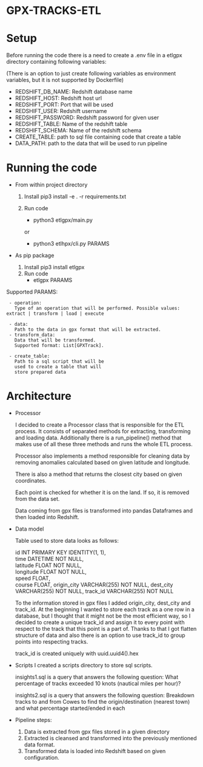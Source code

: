 # GPX-TRACKS-ETL

# Setup

Before running the code there is a need to create a .env file
in a etlgpx directory containing following variables:

(There is an option to just create following variables as environment variables, but
it is not supported by Dockerfile)

- REDSHIFT_DB_NAME: Redshift database name
- REDSHIFT_HOST: Redshift host url
- REDSHIFT_PORT: Port that will be used
- REDSHIFT_USER: Redshift username
- REDSHIFT_PASSWORD: Redshift password for given user
- REDSHIFT_TABLE: Name of the redshift table
- REDSHIFT_SCHEMA: Name of the redshift schema
- CREATE_TABLE: path to sql file containing code that create a table
- DATA_PATH: path to the data that will be used to run pipeline

# Running the code

- From within project directory

  1. Install
     pip3 install -e . -r requirements.txt
  2. Run code

     - python3 etlgpx/main.py

     or

     - python3 etlhpx/cli.py PARAMS

- As pip package

  1. Install
     pip3 install etlgpx
  2. Run code
     - etlgpx PARAMS

Supported PARAMS:

     - operation:
       Type of an operation that will be performed. Possible values: extract | transform | load | execute

     - data:
       Path to the data in gpx format that will be extracted.
     - transform_data:
       Data that will be transformed.
       Supported format: List[GPXTrack].

     - create_table:
       Path to a sql script that will be
       used to create a table that will
       store prepared data

# Architecture

- Processor

  I decided to create a Processor class that is responsible for the ETL process. It consists of separated methods for
  extracting, transforming and loading data. Additionally there is a run_pipeline() method that makes use of
  all these three methods and runs the whole ETL process.

  Processor also implements a method responsible for cleaning data by removing anomalies calculated based on
  given latitude and longitude.

  There is also a method that returns the closest city based on given coordinates.

  Each point is checked for whether it is on the land. If so, it is removed from the data set.

  Data coming from gpx files is transformed into pandas Dataframes and then loaded into Redshift.

- Data model

  Table used to store data looks as follows:

  id INT PRIMARY KEY IDENTITY(1, 1),  
  time DATETIME NOT NULL,  
  latitude FLOAT NOT NULL,  
  longitude FLOAT NOT NULL,  
  speed FLOAT,  
  course FLOAT,
  origin_city VARCHAR(255) NOT NULL,
  dest_city VARCHAR(255) NOT NULL,
  track_id VARCHAR(255) NOT NULL

  To the information stored in gpx files I added origin_city, dest_city and track_id. At the beginning I wanted to store each track as a one row in a database, but I thought that it might not be the most efficient way, so I decided to create a unique track_id and assign it to every point with respect to the track that this point is a part of. Thanks to that I got flatten structure of data and also there is an option to use track_id to group points into respecting tracks.

  track_id is created uniquely with uuid.uuid4().hex

- Scripts
  I created a scripts directory to store sql scripts.

  insights1.sql is a query that answers the following question:
  What percentage of tracks exceeded 10 knots (nautical miles per hour)?

  insights2.sql is a query that answers the following question:
  Breakdown tracks to and from Cowes to find the origin/destination (nearest town)
  and what percentage started/ended in each

- Pipeline steps:
  1. Data is extracted from gpx files stored in a given directory
  2. Extracted is cleansed and transformed into the previously mentioned data format.
  3. Transformed data is loaded into Redshift based on given configuration.
